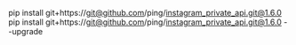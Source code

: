 pip install git+https://git@github.com/ping/instagram_private_api.git@1.6.0
pip install git+https://git@github.com/ping/instagram_private_api.git@1.6.0 --upgrade
